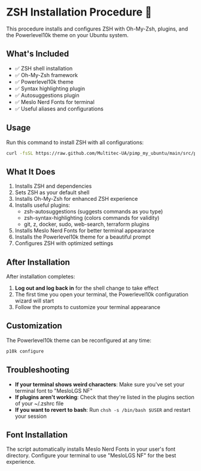 # ZSH Installation Procedure 🚀

This procedure installs and configures ZSH with Oh-My-Zsh, plugins, and the Powerlevel10k theme on your Ubuntu system.

## What's Included

- ✅ ZSH shell installation
- ✅ Oh-My-Zsh framework
- ✅ Powerlevel10k theme
- ✅ Syntax highlighting plugin
- ✅ Autosuggestions plugin
- ✅ Meslo Nerd Fonts for terminal
- ✅ Useful aliases and configurations

## Usage

Run this command to install ZSH with all configurations:

```bash
curl -fsSL https://raw.github.com/Multitec-UA/pimp_my_ubuntu/main/src/procedures/zsh/zsh.sh | sudo bash
```

## What It Does

1. Installs ZSH and dependencies
2. Sets ZSH as your default shell
3. Installs Oh-My-Zsh for enhanced ZSH experience
4. Installs useful plugins:
   - zsh-autosuggestions (suggests commands as you type)
   - zsh-syntax-highlighting (colors commands for validity)
   - git, z, docker, sudo, web-search, terraform plugins
5. Installs Meslo Nerd Fonts for better terminal appearance
6. Installs the Powerlevel10k theme for a beautiful prompt
7. Configures ZSH with optimized settings

## After Installation

After installation completes:

1. **Log out and log back in** for the shell change to take effect
2. The first time you open your terminal, the Powerlevel10k configuration wizard will start
3. Follow the prompts to customize your terminal appearance

## Customization

The Powerlevel10k theme can be reconfigured at any time:

```bash
p10k configure
```

## Troubleshooting

- **If your terminal shows weird characters**: Make sure you've set your terminal font to "MesloLGS NF"
- **If plugins aren't working**: Check that they're listed in the plugins section of your ~/.zshrc file
- **If you want to revert to bash**: Run `chsh -s /bin/bash $USER` and restart your session

## Font Installation

The script automatically installs Meslo Nerd Fonts in your user's font directory. Configure your terminal to use "MesloLGS NF" for the best experience. 